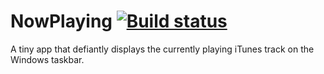 # NowPlaying [![Build status](https://ci.appveyor.com/api/projects/status/vn91b1gv54h16op6/branch/master?svg=true)](https://ci.appveyor.com/project/naoey/nowplaying/branch/master)

A tiny app that defiantly displays the currently playing iTunes track on the Windows taskbar.
